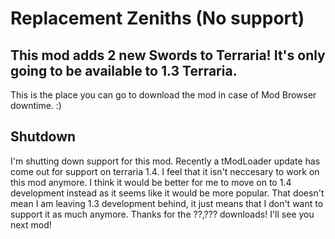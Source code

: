 # Replacement Zeniths (No support)
## This mod adds 2 new Swords to Terraria! It's only going to be available to 1.3 Terraria.
This is the place you can go to download the mod in case of Mod Browser downtime. :)

## Shutdown
I'm shutting down support for this mod. Recently a tModLoader update has come out for support on terraria 1.4. I feel that it isn't neccesary to work on this mod anymore. I think it would be better for me to move on to 1.4 development instead as it seems like it would be more popular. That doesn't mean I am leaving 1.3 development behind, it just means that I don't want to support it as much anymore. Thanks for the ??,??? downloads! I'll see you next mod!
